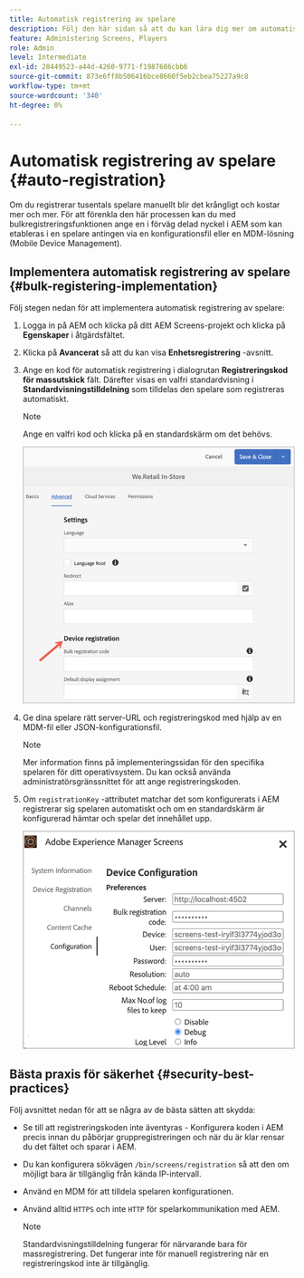 ```yaml
---
title: Automatisk registrering av spelare
description: Följ den här sidan så att du kan lära dig mer om automatisk registrering av spelare med AMS/On-Prem Screens.
feature: Administering Screens, Players
role: Admin
level: Intermediate
exl-id: 28449523-a44d-4260-9771-f1987686cbb6
source-git-commit: 873e6ff8b506416bce8660f5eb2cbea75227a9c8
workflow-type: tm+mt
source-wordcount: '340'
ht-degree: 0%

---
```


# Automatisk registrering av spelare {#auto-registration}

Om du registrerar tusentals spelare manuellt blir det krångligt och kostar mer och mer. För att förenkla den här processen kan du med bulkregistreringsfunktionen ange en i förväg delad nyckel i AEM som kan etableras i en spelare antingen via en konfigurationsfil eller en MDM-lösning (Mobile Device Management).

## Implementera automatisk registrering av spelare {#bulk-registering-implementation}

Följ stegen nedan för att implementera automatisk registrering av spelare:

1. Logga in på AEM och klicka på ditt AEM Screens-projekt och klicka på **Egenskaper** i åtgärdsfältet.
1. Klicka på **Avancerat** så att du kan visa **Enhetsregistrering** -avsnitt.

1. Ange en kod för automatisk registrering i dialogrutan **Registreringskod för massutskick** fält. Därefter visas en valfri standardvisning i **Standardvisningstilldelning** som tilldelas den spelare som registreras automatiskt.

   >[!NOTE]
   >Ange en valfri kod och klicka på en standardskärm om det behövs.

   ![bild](/help/user-guide/assets/auto-registration/auto-register1.png)
1. Ge dina spelare rätt server-URL och registreringskod med hjälp av en MDM-fil eller JSON-konfigurationsfil.

   >[!NOTE]
   >Mer information finns på implementeringssidan för den specifika spelaren för ditt operativsystem. Du kan också använda administratörsgränssnittet för att ange registreringskoden.

1. Om `registrationKey` -attributet matchar det som konfigurerats i AEM registrerar sig spelaren automatiskt och om en standardskärm är konfigurerad hämtar och spelar det innehållet upp.

   ![bild](/help/user-guide/assets/auto-registration/auto-register2.png)

## Bästa praxis för säkerhet {#security-best-practices}

Följ avsnittet nedan för att se några av de bästa sätten att skydda:

* Se till att registreringskoden inte äventyras - Konfigurera koden i AEM precis innan du påbörjar gruppregistreringen och när du är klar rensar du det fältet och sparar i AEM.

* Du kan konfigurera sökvägen `/bin/screens/registration` så att den om möjligt bara är tillgänglig från kända IP-intervall.

* Använd en MDM för att tilldela spelaren konfigurationen.

* Använd alltid `HTTPS` och inte `HTTP` för spelarkommunikation med AEM.

  >[!NOTE]
  >Standardvisningstilldelning fungerar för närvarande bara för massregistrering. Det fungerar inte för manuell registrering när en registreringskod inte är tillgänglig.
